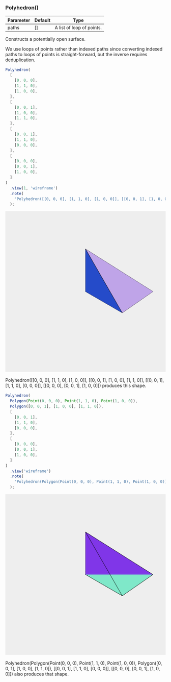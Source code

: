 ### Polyhedron()
Parameter|Default|Type
---|---|---
paths|[]|A list of loop of points.

Constructs a potentially open surface.

We use loops of points rather than indexed paths since converting indexed paths to loops of points is straight-forward, but the inverse requires deduplication.

```JavaScript
Polyhedron(
  [
    [0, 0, 0],
    [1, 1, 0],
    [1, 0, 0],
  ],
  [
    [0, 0, 1],
    [1, 0, 0],
    [1, 1, 0],
  ],
  [
    [0, 0, 1],
    [1, 1, 0],
    [0, 0, 0],
  ],
  [
    [0, 0, 0],
    [0, 0, 1],
    [1, 0, 0],
  ]
)
  .view(1, 'wireframe')
  .note(
    'Polyhedron([[0, 0, 0], [1, 1, 0], [1, 0, 0]], [[0, 0, 1], [1, 0, 0], [1, 1, 0]], [[0, 0, 1], [1, 1, 0], [0, 0, 0]], [[0, 0, 0], [0, 0, 1], [1, 0, 0]]) produces this shape.'
  );
```

![Image](Polyhedron.md.0.png)

Polyhedron([[0, 0, 0], [1, 1, 0], [1, 0, 0]], [[0, 0, 1], [1, 0, 0], [1, 1, 0]], [[0, 0, 1], [1, 1, 0], [0, 0, 0]], [[0, 0, 0], [0, 0, 1], [1, 0, 0]]) produces this shape.

```JavaScript
Polyhedron(
  Polygon(Point(0, 0, 0), Point(1, 1, 0), Point(1, 0, 0)),
  Polygon([0, 0, 1], [1, 0, 0], [1, 1, 0]),
  [
    [0, 0, 1],
    [1, 1, 0],
    [0, 0, 0],
  ],
  [
    [0, 0, 0],
    [0, 0, 1],
    [1, 0, 0],
  ]
)
  .view('wireframe')
  .note(
    'Polyhedron(Polygon(Point(0, 0, 0), Point(1, 1, 0), Point(1, 0, 0)), Polygon([0, 0, 1], [1, 0, 0], [1, 1, 0]), [[0, 0, 1], [1, 1, 0], [0, 0, 0]], [[0, 0, 0], [0, 0, 1], [1, 0, 0]]) also produces that shape.'
  );
```

![Image](Polyhedron.md.1.png)

Polyhedron(Polygon(Point(0, 0, 0), Point(1, 1, 0), Point(1, 0, 0)), Polygon([0, 0, 1], [1, 0, 0], [1, 1, 0]), [[0, 0, 1], [1, 1, 0], [0, 0, 0]], [[0, 0, 0], [0, 0, 1], [1, 0, 0]]) also produces that shape.
